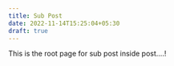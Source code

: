 ```yaml
---
title: Sub Post
date: 2022-11-14T15:25:04+05:30
draft: true
---
```


This is the root page for sub post inside post....!